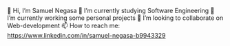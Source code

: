  👋 Hi, I’m Samuel Negasa
🌱 I’m currently studying Software Engineering
🔭 I’m currently working some personal projects
👯 I’m looking to collaborate on Web-development
📫 How to reach me: https://www.linkedin.com/in/samuel-negasa-b9943329
